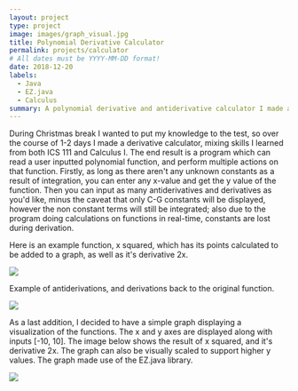 ```yaml
---
layout: project
type: project
image: images/graph_visual.jpg
title: Polynomial Derivative Calculator
permalink: projects/calculator
# All dates must be YYYY-MM-DD format!
date: 2018-12-20
labels:
  - Java
  - EZ.java
  - Calculus
summary: A polynomial derivative and antiderivative calculator I made as a personal project.
---
```


During Christmas break I wanted to put my knowledge to the test, so over the course of 1-2 days I made a derivative calculator, mixing skills I learned from both ICS 111 and Calculus I. The end result is a program which can read a user inputted polynomial function, and perform multiple actions on that function. Firstly, as long as there aren't any unknown constants as a result of integration, you can enter any x-value and get the y value of the function. Then you can input as many antiderivatives and derivatives as you'd like, minus the caveat that only C-G constants will be displayed, however the non constant terms will still be integrated; also due to the program doing calculations on functions in real-time, constants are lost during derivation.

Here is an example function, x squared, which has its points calculated to be added to a graph, as well as it's derivative 2x.

<img class="ui image" src="{{ site.baseurl }}/images/xsquared_example.jpg">

Example of antiderivations, and derivations back to the original function.

<img class="ui image" src="{{ site.baseurl }}/images/antiderivative.jpg">

As a last addition, I decided to have a simple graph displaying a visualization of the functions. The x and y axes are displayed along with inputs [-10, 10]. The image below shows the result of x squared, and it's derivative 2x. The graph can also be visually scaled to support higher y values. The graph made use of the EZ.java library.

<img class="ui image" src="{{ site.baseurl }}/images/graph_visual.jpg">



